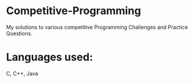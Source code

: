 # Competitive-Programming
My solutions to various competitive Programming Challenges and Practice Questions.
# Languages used:
C, C++, Java
